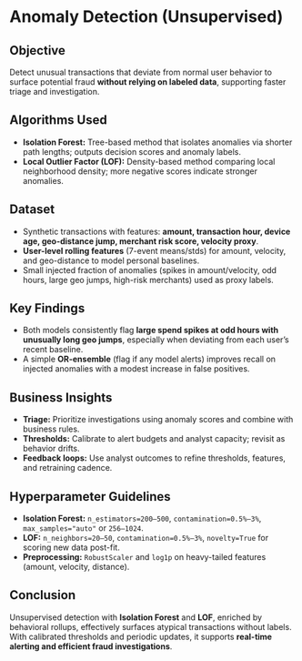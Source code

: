 # Anomaly Detection (Unsupervised)

## Objective
Detect unusual transactions that deviate from normal user behavior to surface potential fraud **without relying on labeled data**, supporting faster triage and investigation.

## Algorithms Used
- **Isolation Forest:** Tree-based method that isolates anomalies via shorter path lengths; outputs decision scores and anomaly labels.  
- **Local Outlier Factor (LOF):** Density-based method comparing local neighborhood density; more negative scores indicate stronger anomalies.

## Dataset
- Synthetic transactions with features: **amount, transaction hour, device age, geo-distance jump, merchant risk score, velocity proxy**.  
- **User-level rolling features** (7-event means/stds) for amount, velocity, and geo-distance to model personal baselines.  
- Small injected fraction of anomalies (spikes in amount/velocity, odd hours, large geo jumps, high-risk merchants) used as proxy labels.

## Key Findings
- Both models consistently flag **large spend spikes at odd hours with unusually long geo jumps**, especially when deviating from each user’s recent baseline.  
- A simple **OR-ensemble** (flag if any model alerts) improves recall on injected anomalies with a modest increase in false positives.

## Business Insights
- **Triage:** Prioritize investigations using anomaly scores and combine with business rules.  
- **Thresholds:** Calibrate to alert budgets and analyst capacity; revisit as behavior drifts.  
- **Feedback loops:** Use analyst outcomes to refine thresholds, features, and retraining cadence.

## Hyperparameter Guidelines
- **Isolation Forest:** `n_estimators=200–500`, `contamination=0.5%–3%`, `max_samples="auto"` or `256–1024`.  
- **LOF:** `n_neighbors=20–50`, `contamination=0.5%–3%`, `novelty=True` for scoring new data post-fit.  
- **Preprocessing:** `RobustScaler` and `log1p` on heavy-tailed features (amount, velocity, distance).

## Conclusion
Unsupervised detection with **Isolation Forest** and **LOF**, enriched by behavioral rollups, effectively surfaces atypical transactions without labels. With calibrated thresholds and periodic updates, it supports **real-time alerting and efficient fraud investigations**.
